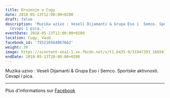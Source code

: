 ```yaml
---
title: Druzenje u Cugy
date: 2018-05-13T12:00:00+0200
draft: false
description: 'Muzika uzivo : Veseli Dijamanti & Grupa Eso i  Semco. Sportske aktivnosti.
  Cevapi i pica.'
eventDate: 2018-05-13T12:00:00+0200
location: Cugy, Vaud
facebook_id: '755216564867662'
weight: 30
image: https://scontent-sea1-1.xx.fbcdn.net/v/t1.6435-9/31947293_1665614486867697_1159691004425535488_n.jpg?_nc_cat=104&ccb=1-7&_nc_sid=9e60e4&_nc_ohc=AQw72Tqk6NYQ7kNvwH2Lyto&_nc_oc=Adnx9JGQbeZSpzz2fcXFyti_FM8-JtRtcCRNBdByJ-j_5YcnPWcAvWMraMFYFkBMSoI&_nc_zt=23&_nc_ht=scontent-sea1-1.xx&edm=ABTKTjYEAAAA&_nc_gid=plV8059fShSkac7z7gzL5g&oh=00_AfQ4URGr7iGp60vipwzkePqmILF1aTyVbm-PoTel0oJ-sQ&oe=689EA69A
endDate: 2018-05-13T20:00:00+0200
---
```


Muzika uzivo : Veseli Dijamanti & Grupa Eso i  Semco. Sportske aktivnosti. Cevapi i pica.

---

Plus d'informations sur [Facebook](https://facebook.com/events/755216564867662)